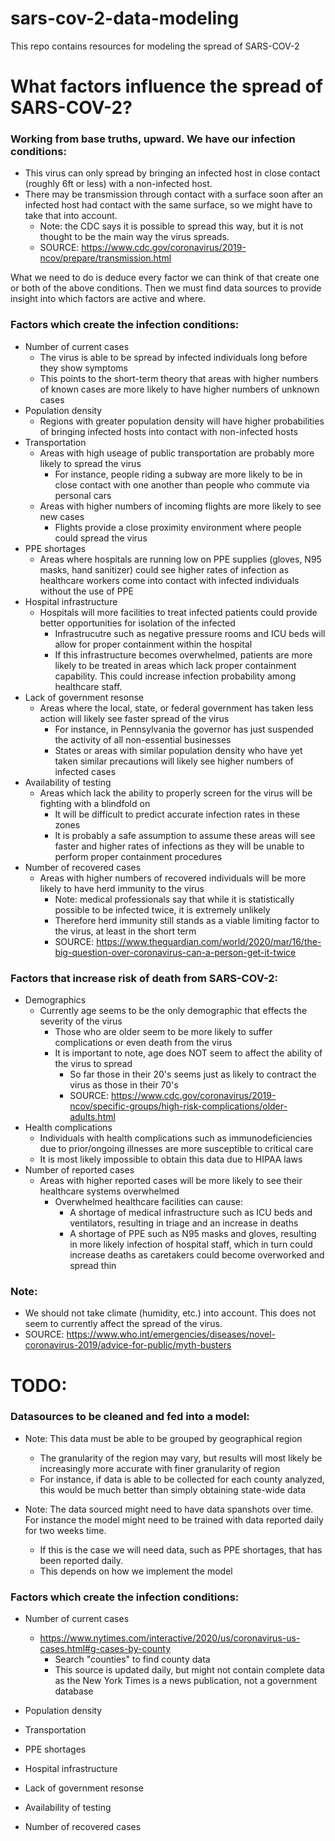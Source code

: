 # sars-cov-2-data-modeling
This repo contains resources for modeling the spread of SARS-COV-2

# What factors influence the spread of SARS-COV-2?

### Working from base truths, upward. We have our infection conditions:
* This virus can only spread by bringing an infected host in close contact (roughly 6ft or less) with a non-infected host.
* There may be transmission through contact with a surface soon after an infected host had contact with the same surface, so we might have to take that into account.
  * Note: the CDC says it is possible to spread this way, but it is not thought to be the main way the virus spreads.
  * SOURCE: https://www.cdc.gov/coronavirus/2019-ncov/prepare/transmission.html

What we need to do is deduce every factor we can think of that create one or both of the above conditions.
Then we must find data sources to provide insight into which factors are active and where.

### Factors which create the infection conditions:
* Number of current cases
  * The virus is able to be spread by infected individuals long before they show symptoms
  * This points to the short-term theory that areas with higher numbers of known cases are more likely to have higher numbers of unknown cases
* Population density
  * Regions with greater population density will have higher probabilities of bringing infected hosts into contact with non-infected hosts
* Transportation
  * Areas with high useage of public transportation are probably more likely to spread the virus
    * For instance, people riding a subway are more likely to be in close contact with one another than people who commute via personal cars
  * Areas with higher numbers of incoming flights are more likely to see new cases
    * Flights provide a close proximity environment where people could spread the virus
* PPE shortages
  * Areas where hospitals are running low on PPE supplies (gloves, N95 masks, hand sanitizer) could see higher rates of infection as healthcare workers come into contact with infected individuals without the use of PPE
* Hospital infrastructure
  * Hospitals will more facilities to treat infected patients could provide better opportunities for isolation of the infected
    * Infrastrucutre such as negative pressure rooms and ICU beds will allow for proper containment within the hospital
    * If this infrastructure becomes overwhelmed, patients are more likely to be treated in areas which lack proper containment capability. This could increase infection probability among healthcare staff.
* Lack of government resonse
  * Areas where the local, state, or federal government has taken less action will likely see faster spread of the virus
    * For instance, in Pennsylvania the governor has just suspended the activity of all non-essential businesses
    * States or areas with similar population density who have yet taken similar precautions will likely see higher numbers of infected cases
* Availability of testing
  * Areas which lack the ability to properly screen for the virus will be fighting with a blindfold on
    * It will be difficult to predict accurate infection rates in these zones
    * It is probably a safe assumption to assume these areas will see faster and higher rates of infections as they will be unable to perform proper containment procedures
* Number of recovered cases
  * Areas with higher numbers of recovered individuals will be more likely to have herd immunity to the virus
    * Note: medical professionals say that while it is statistically possible to be infected twice, it is extremely unlikely
    * Therefore herd immunity still stands as a viable limiting factor to the virus, at least in the short term
    * SOURCE: https://www.theguardian.com/world/2020/mar/16/the-big-question-over-coronavirus-can-a-person-get-it-twice


### Factors that increase risk of death from SARS-COV-2:
* Demographics
  * Currently age seems to be the only demographic that effects the severity of the virus
    * Those who are older seem to be more likely to suffer complications or even death from the virus
    * It is important to note, age does NOT seem to affect the ability of the virus to spread
      * So far those in their 20's seems just as likely to contract the virus as those in their 70's
      * SOURCE: https://www.cdc.gov/coronavirus/2019-ncov/specific-groups/high-risk-complications/older-adults.html
* Health complications   
  * Individuals with health complications such as immunodeficiencies due to prior/ongoing illnesses are more susceptible to critical care
  * It is most likely impossible to obtain this data due to HIPAA laws
* Number of reported cases
  * Areas with higher reported cases will be more likely to see their healthcare systems overwhelmed
    * Overwhelmed healthcare facilities can cause:
      * A shortage of medical infrastructure such as ICU beds and ventilators, resulting in triage and an increase in deaths
      * A shortage of PPE such as N95 masks and gloves, resulting in more likely infection of hospital staff, which in turn could increase deaths as caretakers could become overworked and spread thin


### Note:
* We should not take climate (humidity, etc.) into account. This does not seem to currently affect the spread of the virus.
* SOURCE: https://www.who.int/emergencies/diseases/novel-coronavirus-2019/advice-for-public/myth-busters

# TODO:

### Datasources to be cleaned and fed into a model:
* Note: This data must be able to be grouped by geographical region
  * The granularity of the region may vary, but results will most likely be increasingly more accurate with finer granularity of region
  * For instance, if data is able to be collected for each county analyzed, this would be much better than simply obtaining state-wide data

* Note: The data sourced might need to have data spanshots over time. For instance the model might need to be trained with data reported daily for two weeks time.
  * If this is the case we will need data, such as PPE shortages, that has been reported daily.
  * This depends on how we implement the model

### Factors which create the infection conditions:
* Number of current cases
  * https://www.nytimes.com/interactive/2020/us/coronavirus-us-cases.html#g-cases-by-county
    * Search "counties" to find county data
    * This source is updated daily, but might not contain complete data as the New York Times is a news publication, not a government database

* Population density

* Transportation

* PPE shortages

* Hospital infrastructure

* Lack of government resonse

* Availability of testing

* Number of recovered cases
